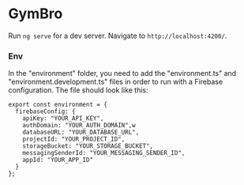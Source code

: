 # GymBro

Run `ng serve` for a dev server. Navigate to `http://localhost:4200/`.

### Env
In the "environment" folder, you need to add the "environment.ts" and "environment.development.ts" files in order to run with a Firebase configuration. The file should look like this:
```
export const environment = {
  firebaseConfig: {
    apiKey: "YOUR_API_KEY",
    authDomain: "YOUR_AUTH_DOMAIN",w
    databaseURL: "YOUR_DATABASE_URL",
    projectId: "YOUR_PROJECT_ID",
    storageBucket: "YOUR_STORAGE_BUCKET",
    messagingSenderId: "YOUR_MESSAGING_SENDER_ID",
    appId: "YOUR_APP_ID"
  }
};
```
